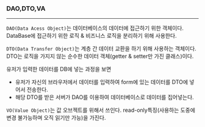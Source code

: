 ### DAO,DTO,VA

------

`DAO(Data Acess Object)`는 데이터베이스의 데이터에 접근하기 위한 객체이다. DataBase에 접근하기 위한 로직 & 비즈니스 로직을 분리하기 위해 사용한다.



`DTO(Data Transfer Object)`는 계층 간 데이터 교환을 하기 위해 사용하는 객체이다. DTO는 로직을 가지지 않는 순수한 데이터 객체(getter & setter만 가진 클래스)이다. 

유저가 입력한 데이터를 DB에 넣는 과정을 보면

* 유저가 자신의 브라우저에서 데이터를 입력하여 form에 있는 데이터를 DTO에 넣어서 전송한다. 
* 해당 DTO를 받은 서버가 DAO를 이용하여 데이터베이스로 데이터를 집어넣는다. 



`VO(Value Object)`는 값 오브젝트를 위해서 쓰인다. read-only특징(사용하는 도중에 변경 불가능하며 오직 읽기만 가능)을 가진다.